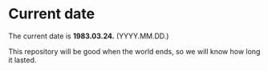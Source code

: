 # Current date

The current date is **1983.03.24.** (YYYY.MM.DD.)

This repository will be good when the world ends, so we will know how long it lasted.